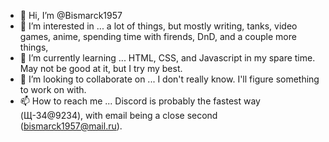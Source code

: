 - 👋 Hi, I’m @Bismarck1957
- 👀 I’m interested in ... a lot of things, but mostly writing, tanks, video games, anime, spending time with firends, DnD, and a couple more things,
- 🌱 I’m currently learning ... HTML, CSS, and Javascript in my spare time. May not be good at it, but I try my best.
- 💞️ I’m looking to collaborate on ... I don't really know. I'll figure something to work on with.
- 📫 How to reach me ... Discord is probably the fastest way (Щ-34@9234), with email being a close second (bismarck1957@mail.ru).

<!---
Bismarck1957/Bismarck1957 is a ✨ special ✨ repository because its `README.md` (this file) appears on your GitHub profile.
You can click the Preview link to take a look at your changes.
--->
